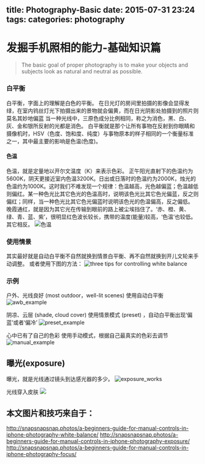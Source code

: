 title: Photography-Basic
date: 2015-07-31 23:24
tags:
categories: photography
---
# 发掘手机照相的能力-基础知识篇
> The basic goal of proper photography is to make your objects and subjects look as natural and neutral as possible. 


### 白平衡
白平衡，字面上的理解是白色的平衡。
在日光灯的房间里拍摄的影像会显得发绿，在室内钨丝灯光下拍摄出来的景物就会偏黄，而在日光阴影处拍摄到的照片则莫名其妙地偏蓝
当一种光线中，三原色成分比例相同，称之为消色，黑、白、灰、金和银所反射的光都是消色。
白平衡就是那个让所有事物在反射到你眼睛和摄像机时，HSV（色度、饱和度、纯度）与事物原本的样子相同的一个衡量标准之一，其中最主要的影响是色温(色度)。

#### 色温
色温，就是定量地以开尔文温度（K）来表示色彩。
正午阳光直射下的色温约为5600K，阴天更接近室内色温3200K。日出或日落时的色温约为2000K，烛光的色温约为1000K。这时我们不难发现一个规律：色温越高，光色越偏蓝；色温越低则偏红。某一种色光比其它色光的色温高时，说明该色光比其它色光偏蓝，反之则偏红；同样，当一种色光比其它色光偏蓝时说明该色光的色温偏高，反之偏低。
晚霞通红，就是因为其它光在传输到眼前的路上被尘埃挡住了。‘赤、橙、黄、绿、青、蓝、紫’，很明显红色波长较长，携带的温度(能量)较高，‘色温’也较低。其它相反。
![色温](images/p301.jpg)

### 使用情景
其实最好就是自动白平衡不自然就换到情景白平衡、再不自然就换到开儿文轮来手动调整。
或者使用下图的方法：
![three tips for controlling white balance](images/p304.jpg)

### 示例
户外、光线良好 (most outdoor，well-lit scenes)
使用自动白平衡
![awb_example](images/p305.jpg)

阴凉、云层 (shade, cloud cover)
使用情景模式 (preset) ，自动白平衡出现‘偏蓝’或者‘偏冷’
![preset_example](images/p306.jpg)

心中已有了自己的色彩
使用手动模式，根据自己最真实的色彩去调节
![manual_example](images/p307.jpg)

## 曝光(exposure)
曝光，就是光线通过镜头到达感光器的多少。
![exposure_works](images/p308.jpg)


光线穿入皮肤
![](images/p401.png)


## 本文图片和技巧来自于：
http://snapsnapsnap.photos/a-beginners-guide-for-manual-controls-in-iphone-photography-white-balance/
http://snapsnapsnap.photos/a-beginners-guide-for-manual-controls-in-iphone-photography-exposure/
http://snapsnapsnap.photos/a-beginners-guide-for-manual-controls-in-iphone-photography-focus/

